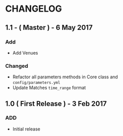 # CHANGELOG

## 1.1 - ( Master ) - 6 May 2017

### Add
- Add Venues

### Changed
- Refactor all parameters methods in Core class and `config/parameters.yml`
- Update Matches `time_range` format

## 1.0 ( First Release ) - 3 Feb 2017

### ADD
- Initial release
